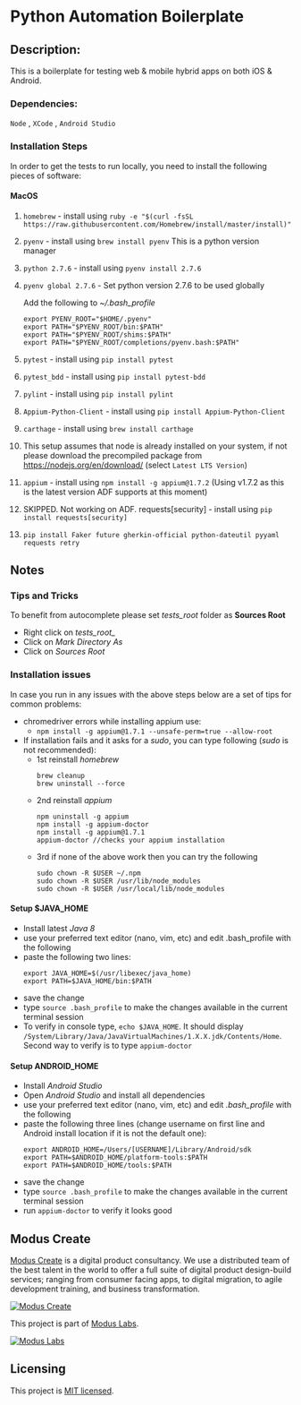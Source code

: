 # Python Automation Boilerplate

## Description:
This is a boilerplate for testing web & mobile hybrid apps on both iOS & Android.

### Dependencies:
`Node` , `XCode` , `Android Studio`

### Installation Steps
In order to get the tests to run locally, you need to install the following pieces of software:

#### MacOS
1. `homebrew` - install using `ruby -e "$(curl -fsSL https://raw.githubusercontent.com/Homebrew/install/master/install)"`
2. `pyenv` - install using `brew install pyenv` This is a python version manager
3. `python 2.7.6` - install using `pyenv install 2.7.6`
4. `pyenv global 2.7.6` - Set python version 2.7.6 to be used globally
  
    Add the following to *~/.bash_profile* 
    ```# Pyenv
    export PYENV_ROOT="$HOME/.pyenv"
    export PATH="$PYENV_ROOT/bin:$PATH"
    export PATH="$PYENV_ROOT/shims:$PATH"
    export PATH="$PYENV_ROOT/completions/pyenv.bash:$PATH"
    ```
5. `pytest` - install using `pip install pytest`
6. `pytest_bdd` - install using `pip install pytest-bdd`
7. `pylint` - install using `pip install pylint`
8. `Appium-Python-Client` - install using `pip install Appium-Python-Client`
9. `carthage` - install using `brew install carthage`
10. This setup assumes that node is already installed on your system, if not please download the precompiled package from https://nodejs.org/en/download/ (select `Latest LTS Version`)
11. `appium` - install using `npm install -g appium@1.7.2` (Using v1.7.2 as this is the latest version ADF supports at this moment)
12. SKIPPED. Not working on ADF. requests[security] - install using `pip install requests[security]`    
13. `pip install Faker future gherkin-official python-dateutil pyyaml requests retry`


## Notes
### Tips and Tricks
To benefit from autocomplete please set *tests_root* folder as **Sources Root**
 - Right click on *tests_root_*
 - Click on *Mark Directory As*
 - Click on *Sources Root*

### Installation issues
In case you run in any issues with the above steps below are a set of tips for common problems:

  - chromedriver errors while installing appium use: 
    - `npm install -g appium@1.7.1 --unsafe-perm=true --allow-root`
  - If installation fails and it asks for a _sudo_, you can type following (_sudo_ is not recommended):
    - 1st reinstall _homebrew_
        ```
        brew cleanup
        brew uninstall --force
        ```
    - 2nd reinstall _appium_
        ```
        npm uninstall -g appium
        npm install -g appium-doctor
        npm install -g appium@1.7.1
        appium-doctor //checks your appium installation
        ```
    - 3rd if none of the above work then you can try the following
        ```
        sudo chown -R $USER ~/.npm
        sudo chown -R $USER /usr/lib/node_modules
        sudo chown -R $USER /usr/local/lib/node_modules
        ```  

#### Setup $JAVA_HOME
  - Install latest _Java 8_
  - use your preferred text editor (nano, vim, etc) and edit .bash_profile with the following
  - paste the following two lines:
    ``` 
    export JAVA_HOME=$(/usr/libexec/java_home)
    export PATH=$JAVA_HOME/bin:$PATH
    ```
  - save the change
  - type `source .bash_profile` to make the changes available in the current terminal session
  - To verify in console type, `echo $JAVA_HOME`. It should display `/System/Library/Java/JavaVirtualMachines/1.X.X.jdk/Contents/Home`. Second way to verify is to type `appium-doctor`

#### Setup ANDROID_HOME
  - Install _Android Studio_
  - Open _Android Studio_ and install all dependencies
  - use your preferred text editor (nano, vim, etc) and edit _.bash_profile_ with the following
  - paste the following three lines (change username on first line and Android install location if it is not the default one): 
    ```
    export ANDROID_HOME=/Users/[USERNAME]/Library/Android/sdk
    export PATH=$ANDROID_HOME/platform-tools:$PATH
    export PATH=$ANDROID_HOME/tools:$PATH
    ```
  - save the change
  - type `source .bash_profile` to make the changes available in the current terminal session
  - run `appium-doctor` to verify it looks good


## Modus Create

[Modus Create](https://moduscreate.com) is a digital product consultancy. We use a distributed team of the best talent in the world to offer a full suite of digital product design-build services; ranging from consumer facing apps, to digital migration, to agile development training, and business transformation.

[![Modus Create](https://res.cloudinary.com/modus-labs/image/upload/h_80/v1533109874/modus/logo-long-black.png)](https://moduscreate.com)

This project is part of [Modus Labs](https://labs.moduscreate.com).

[![Modus Labs](https://res.cloudinary.com/modus-labs/image/upload/h_80/v1531492623/labs/logo-black.png)](https://labs.moduscreate.com)

## Licensing

This project is [MIT licensed](./LICENSE).
